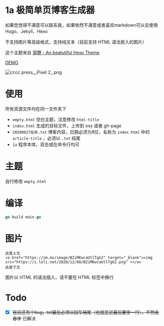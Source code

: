 # 1a 极简单页博客生成器

如果您觉得不满意可以联系我，如果依然不满意或者喜欢markdown可以去使用Hugo、Jekyll、Hexo

不支持图片等高级格式，支持纯文本（目前支持 HTML 语法嵌入的图片）

这个主题来自 [寫嘢 - An beatutiful Hexo Theme](https://github.com/eatradish/Seje)

[DEMO](http://cccc.press)

![cccc.press__Pixel 2_.png](https://i.loli.net/2020/12/08/BZiMKwcaUtlTgG2.png)

# 使用

所有资源文件均在同一文件夹下

- `empty.html` 空白主题，注意修改 `html-title`
- `index.html` 生成的目标文件，上传到 oss 或者 gh-page
- `20200827名称.txt` 博客内容，日期必须为8位，名称为 `index.html` 中的 `article-title` ，必须以 `.txt` 结尾
- `1a` 程序本体，双击或在命令行均可

# 主题

自行修改 `empty.html`

# 编译

```go
go build main.go
```

# 图片

```
这是上文
<a href="https://sm.ms/image/BZiMKwcaUtlTgG2" target="_blank"><img src="https://i.loli.net/2020/12/08/BZiMKwcaUtlTgG2.png" ></a>
这是下文
```

图片以 HTML 的语法插入，请不要在 HTML 标签中换行

# Todo

- [x] ~~目前还有个bug，txt最后必须以回车结尾（也就是说最后要空一行），不然会吞字~~ 已解决

